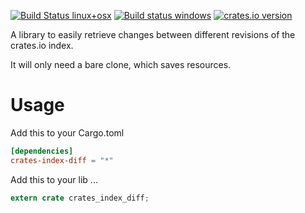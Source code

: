 [![Build Status linux+osx](https://travis-ci.org/Byron/crates-index-diff-rs.svg?branch=master)](https://travis-ci.org/Byron/crates-index-diff-rs)
[![Build status windows](https://ci.appveyor.com/api/projects/status/y7kfoniyl1uuxek3/branch/master?svg=true&passingText=windows%20OK&failingText=windows%20failed)](https://ci.appveyor.com/project/Byron/crates-index-diff-rs/branch/master)
[![crates.io version](https://img.shields.io/crates/v/crates-index-diff.svg)](https://crates.io/crates/crates-index-diff)

A library to easily retrieve changes between different revisions of the crates.io index.

It will only need a bare clone, which saves resources.

# Usage

Add this to your Cargo.toml
```toml
[dependencies]
crates-index-diff = "*"
```

Add this to your lib ...
```Rust
extern crate crates_index_diff;
```

